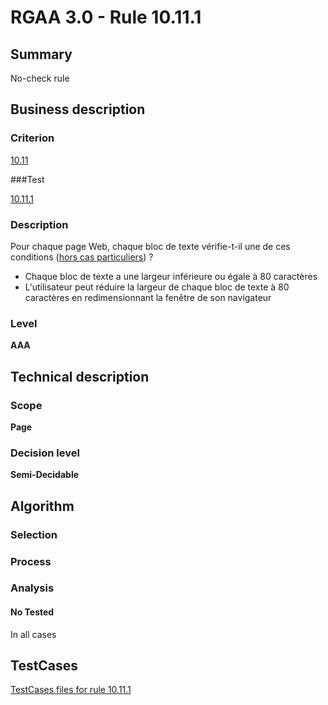 # RGAA 3.0 -  Rule 10.11.1

## Summary

No-check rule

## Business description

### Criterion

[10.11](http://disic.github.io/rgaa_referentiel_en/RGAA3.0_Criteria_English_version_v1.html#crit-10-11)

###Test

[10.11.1](http://disic.github.io/rgaa_referentiel_en/RGAA3.0_Criteria_English_version_v1.html#test-10-11-1)

### Description

Pour chaque page Web, chaque bloc de texte v&eacute;rifie-t-il une de ces conditions (<a href="http://references.modernisation.gouv.fr/referentiel-technique-0#cpCrit10-11" title="Cas particuliers pour le crit&egrave;re 10.11">hors cas particuliers</a>) ? 
 
 *  Chaque bloc de texte a une largeur inf&eacute;rieure ou &eacute;gale &agrave; 80 caract&egrave;res 
 *  L'utilisateur peut r&eacute;duire la largeur de chaque bloc de texte &agrave; 80 caract&egrave;res en redimensionnant la fen&ecirc;tre de son navigateur 


### Level

**AAA**

## Technical description

### Scope

**Page**

### Decision level

**Semi-Decidable**

## Algorithm

### Selection

### Process

### Analysis

#### No Tested 

In all cases



##  TestCases 

[TestCases files for rule 10.11.1](https://github.com/Asqatasun/Asqatasun/tree/master/rules/rules-rgaa3.0/src/test/resources/testcases/rgaa30/Rgaa30Rule101101/) 



